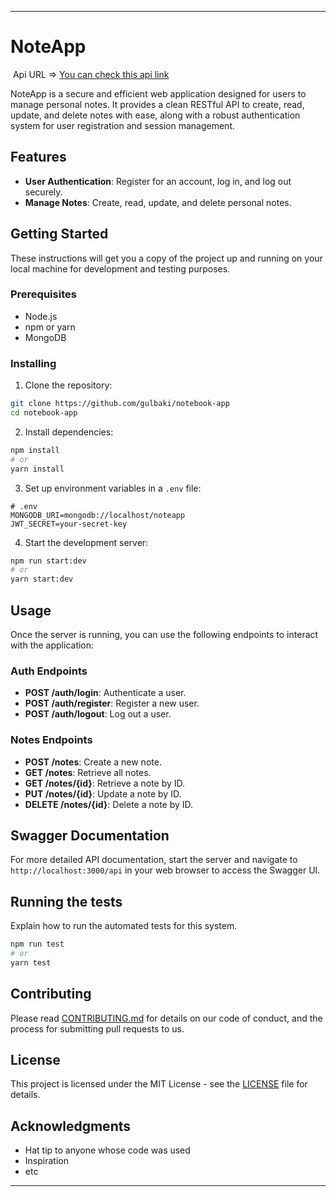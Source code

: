 
---

# NoteApp

 Api URL => [You can check this api link](https://noteapp.bakigul.com/api)


NoteApp is a secure and efficient web application designed for users to manage personal notes. It provides a clean RESTful API to create, read, update, and delete notes with ease, along with a robust authentication system for user registration and session management.

## Features

- **User Authentication**: Register for an account, log in, and log out securely.
- **Manage Notes**: Create, read, update, and delete personal notes.

## Getting Started

These instructions will get you a copy of the project up and running on your local machine for development and testing purposes.

### Prerequisites

- Node.js
- npm or yarn
- MongoDB

### Installing

1. Clone the repository:

```bash
git clone https://github.com/gulbaki/notebook-app
cd notebook-app
```

2. Install dependencies:

```bash
npm install
# or
yarn install
```

3. Set up environment variables in a `.env` file:

```plaintext
# .env
MONGODB_URI=mongodb://localhost/noteapp
JWT_SECRET=your-secret-key
```

4. Start the development server:

```bash
npm run start:dev
# or
yarn start:dev
```

## Usage

Once the server is running, you can use the following endpoints to interact with the application:

### Auth Endpoints

- **POST /auth/login**: Authenticate a user.
- **POST /auth/register**: Register a new user.
- **POST /auth/logout**: Log out a user.

### Notes Endpoints

- **POST /notes**: Create a new note.
- **GET /notes**: Retrieve all notes.
- **GET /notes/{id}**: Retrieve a note by ID.
- **PUT /notes/{id}**: Update a note by ID.
- **DELETE /notes/{id}**: Delete a note by ID.

## Swagger Documentation

For more detailed API documentation, start the server and navigate to `http://localhost:3000/api` in your web browser to access the Swagger UI.

## Running the tests

Explain how to run the automated tests for this system.

```bash
npm run test
# or
yarn test
```

## Contributing

Please read [CONTRIBUTING.md](CONTRIBUTING.md) for details on our code of conduct, and the process for submitting pull requests to us.

## License

This project is licensed under the MIT License - see the [LICENSE](LICENSE) file for details.

## Acknowledgments

- Hat tip to anyone whose code was used
- Inspiration
- etc

---


